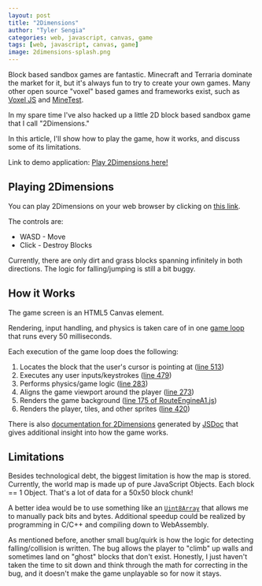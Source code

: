 ```yaml
---
layout: post
title: "2Dimensions"
author: "Tyler Sengia"
categories: web, javascript, canvas, game
tags: [web, javascript, canvas, game]
image: 2dimensions-splash.png
---
```


Block based sandbox games are fantastic. Minecraft and Terraria dominate the market for it, but it's always fun to try to create your own games. Many other open source "voxel" based games and frameworks exist, such as [Voxel JS](https://www.voxeljs.com/) and [MineTest](https://www.minetest.net/).

In my spare time I've also hacked up a little 2D block based sandbox game that I call "2Dimensions." 

In this article, I'll show how to play the game, how it works, and discuss some of its limitations.

<div class="note" >
  Link to demo application: <a href="assets/static/games/2Dimensions/game.html" >Play 2Dimensions here!</a>
</div>

## Playing 2Dimensions
You can play 2Dimensions on your web browser by clicking on [this link](assets/static/games/2Dimensions/game.html).

The controls are:
- WASD - Move
- Click - Destroy Blocks

Currently, there are only dirt and grass blocks spanning infinitely in both directions. The logic for falling/jumping is still a bit buggy.

## How it Works
The game screen is an HTML5 Canvas element.

Rendering, input handling, and physics is taken care of in one [game loop](assets/static/games/2Dimensions/docs/game.js.html#line259) that runs every 50 milliseconds.

Each execution of the game loop does the following:
1. Locates the block that the user's cursor is pointing at ([line 513](assets/static/games/2Dimensions/docs/game.js.html#line513))
2. Executes any user inputs/keystrokes ([line 479](assets/static/games/2Dimensions/docs/game.js.html#line479))
3. Performs physics/game logic ([line 283](assets/static/games/2Dimensions/docs/game.js.html#line283))
4. Aligns the game viewport around the player ([line 273](assets/static/games/2Dimensions/docs/game.js.html#line273))
5. Renders the game background ([line 175 of RouteEngineA1.js](assets/static/games/2Dimensions/docs/RouteEngineA1.js.html#line175))
6. Renders the player, tiles, and other sprites ([line 420](assets/static/games/2Dimensions/docs/game.js.html#line420))


There is also [documentation for 2Dimensions](assets/static/games/2Dimensions/docs/index.html) generated by [JSDoc](https://jsdoc.app/) that gives additional insight into how the game works.

## Limitations
Besides technological debt, the biggest limitation is how the map is stored. Currently, the world map is made up of pure JavaScript Objects. Each block == 1 Object. That's a lot of data for a 50x50 block chunk! 

A better idea would be to use something like an [`Uint8Array`](https://developer.mozilla.org/en-US/docs/Web/JavaScript/Reference/Global_Objects/Uint8Array) that allows me to manually pack bits and bytes. Additional speedup could be realized by programming in C/C++ and compiling down to WebAssembly. 

As mentioned before, another small bug/quirk is how the logic for detecting falling/collision is written. The bug allows the player to "climb" up walls and sometimes land on "ghost" blocks that don't exist. Honestly, I just haven't taken the time to sit down and think through the math for correcting in the bug, and it doesn't make the game unplayable so for now it stays.